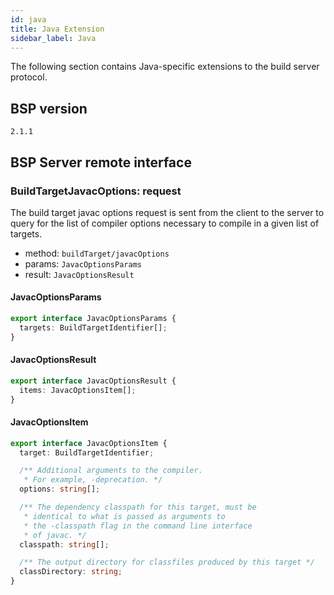 ```yaml
---
id: java
title: Java Extension
sidebar_label: Java
---
```


The following section contains Java-specific extensions to the build server
protocol.

## BSP version

`2.1.1`

## BSP Server remote interface

### BuildTargetJavacOptions: request

The build target javac options request is sent from the client to the server to
query for the list of compiler options necessary to compile in a given list of
targets.

- method: `buildTarget/javacOptions`
- params: `JavacOptionsParams`
- result: `JavacOptionsResult`

#### JavacOptionsParams

```ts
export interface JavacOptionsParams {
  targets: BuildTargetIdentifier[];
}
```

#### JavacOptionsResult

```ts
export interface JavacOptionsResult {
  items: JavacOptionsItem[];
}
```

#### JavacOptionsItem

```ts
export interface JavacOptionsItem {
  target: BuildTargetIdentifier;

  /** Additional arguments to the compiler.
   * For example, -deprecation. */
  options: string[];

  /** The dependency classpath for this target, must be
   * identical to what is passed as arguments to
   * the -classpath flag in the command line interface
   * of javac. */
  classpath: string[];

  /** The output directory for classfiles produced by this target */
  classDirectory: string;
}
```
